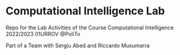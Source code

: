 # Computational Intelligence Lab

Repo for the Lab Activities of the Course Computational Intelligence 2022/2023 01URROV @PoliTo

Part of a Team with Sergiu Abed and Riccardo Musumarra
